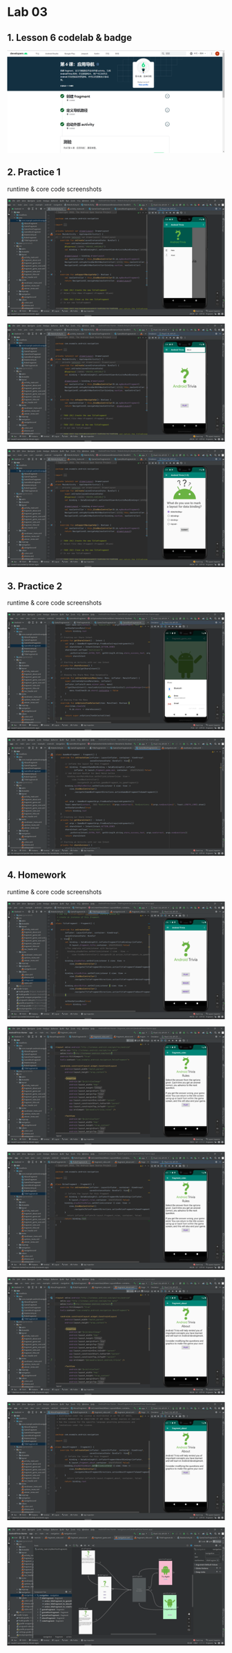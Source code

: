 # Lab 03

## 1. Lesson 6 codelab & badge

![](https://github.com/wen112358/SmartMobileDevelopment/blob/main/Lab03/Lesson%206.png)

## 2. Practice 1

runtime & core code screenshots

![](https://github.com/wen112358/SmartMobileDevelopment/blob/main/Lab03/practice1/1-1.png)

![](https://github.com/wen112358/SmartMobileDevelopment/blob/main/Lab03/practice1/1-2.png)

![](https://github.com/wen112358/SmartMobileDevelopment/blob/main/Lab03/practice1/1-3.png)

## 3. Practice 2

runtime & core code screenshots

![](https://github.com/wen112358/SmartMobileDevelopment/blob/main/Lab03/practice2/2-1.png)

![](https://github.com/wen112358/SmartMobileDevelopment/blob/main/Lab03/practice2/2-2.png)

## 4. Homework

runtime & core code screenshots

![](https://github.com/wen112358/SmartMobileDevelopment/blob/main/Lab03/homework/3-1.png)

![](https://github.com/wen112358/SmartMobileDevelopment/blob/main/Lab03/homework/3-2.png)

![](https://github.com/wen112358/SmartMobileDevelopment/blob/main/Lab03/homework/3-3.png)

![](https://github.com/wen112358/SmartMobileDevelopment/blob/main/Lab03/homework/3-4.png)

![](https://github.com/wen112358/SmartMobileDevelopment/blob/main/Lab03/homework/3-5.png)

![](https://github.com/wen112358/SmartMobileDevelopment/blob/main/Lab03/homework/3-6.png)

